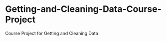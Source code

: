 Getting-and-Cleaning-Data-Course-Project
========================================

Course Project for Getting and Cleaning Data
